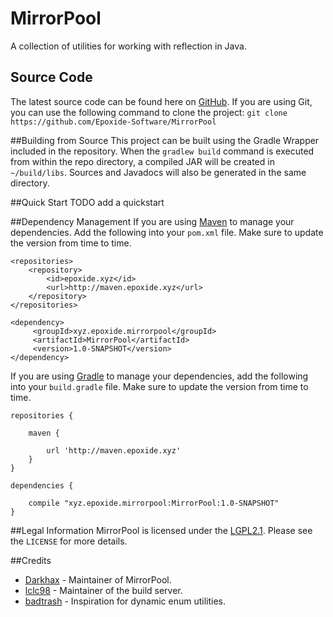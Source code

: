 # MirrorPool
A collection of utilities for working with reflection in Java.

## Source Code
The latest source code can be found here on [GitHub](https://github.com/Epoxide-Software/MirrorPool). If you are using Git, you can use the following command to clone the project: `git clone https://github.com/Epoxide-Software/MirrorPool`

##Building from Source
This project can be built using the Gradle Wrapper included in the repository. When the `gradlew build` command is executed from within the repo directory, a compiled JAR will be created in `~/build/libs`. Sources and Javadocs will also be generated in the same directory.

##Quick Start
TODO add a quickstart

##Dependency Management
If you are using [Maven](https://maven.apache.org/download.cgi) to manage your dependencies. Add the following into your `pom.xml` file. Make sure to update the version from time to time.
```
<repositories>
    <repository>
        <id>epoxide.xyz</id>
        <url>http://maven.epoxide.xyz</url>
    </repository>
</repositories>

<dependency>
     <groupId>xyz.epoxide.mirrorpool</groupId>
     <artifactId>MirrorPool</artifactId>
     <version>1.0-SNAPSHOT</version>
</dependency>
```

If you are using [Gradle](https://gradle.org) to manage your dependencies, add the following into your `build.gradle` file. Make sure to update the version from time to time.
```
repositories {

    maven { 
    
        url 'http://maven.epoxide.xyz' 
    }
}

dependencies {

    compile "xyz.epoxide.mirrorpool:MirrorPool:1.0-SNAPSHOT"
}
```

##Legal Information
MirrorPool is licensed under the [LGPL2.1](https://www.gnu.org/licenses/old-licenses/lgpl-2.1.en.html). Please see the `LICENSE` for more details. 

##Credits
* [Darkhax](https://github.com/darkhax) - Maintainer of MirrorPool.
* [lclc98](https://github.com/lclc98) - Maintainer of the build server.
* [badtrash](http://www.niceideas.ch/roller2/badtrash/) - Inspiration for dynamic enum utilities.